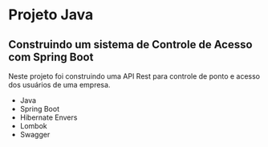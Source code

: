 # Projeto Java

## Construindo um sistema de Controle de Acesso com Spring Boot
Neste projeto foi construindo uma API Rest para controle de ponto e acesso
dos usuários de uma empresa. 

- Java
- Spring Boot
- Hibernate Envers
- Lombok
- Swagger